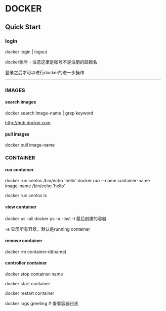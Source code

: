 # DOCKER #
## Quick Start ##

### login ###
docker login | logout

docker账号 - 注意这里是账号不是注册的邮箱名

登录之后才可以进行docker的进一步操作

____

### IMAGES ###

#### search images ####
docker search image-name | grep keyword

http://hub.docker.com

#### pull images ####
docker pull image-name

### CONTAINER ###

#### run container ####
docker run centos /bin/echo 'hello'
docker run --name container-name image-name /bin/echo 'hello'


docker run centos ls

#### view container ####
docker ps -all
docker ps -a -last
             -l 最后创建的容器

-a 显示所有容器，默认是running container

#### remove container ####
docker rm container-id(name)

#### controller container ####
docker stop container-name

docker start container

docker restart container

docker logs greeting # 查看容器日志



